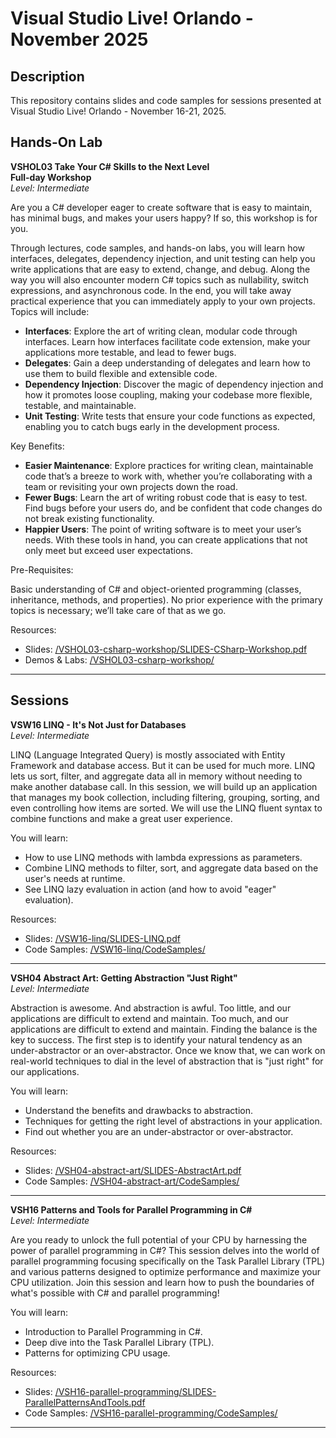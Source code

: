 # Visual Studio Live! Orlando - November 2025  

## Description  
This repository contains slides and code samples for sessions presented at Visual Studio Live! Orlando - November 16-21, 2025.  

## Hands-On Lab

**VSHOL03 Take Your C# Skills to the Next Level**  
**Full-day Workshop**  
*Level: Intermediate*  

Are you a C# developer eager to create software that is easy to maintain, has minimal bugs, and makes your users happy? If so, this workshop is for you.  

Through lectures, code samples, and hands-on labs, you will learn how interfaces, delegates, dependency injection, and unit testing can help you write applications that are easy to extend, change, and debug. Along the way you will also encounter modern C# topics such as nullability, switch expressions, and asynchronous code. In the end, you will take away practical experience that you can immediately apply to your own projects. Topics will include:  

* **Interfaces**: Explore the art of writing clean, modular code through interfaces. Learn how interfaces facilitate code extension, make your applications more testable, and lead to fewer bugs.  
* **Delegates**: Gain a deep understanding of delegates and learn how to use them to build flexible and extensible code.  
* **Dependency Injection**: Discover the magic of dependency injection and how it promotes loose coupling, making your codebase more flexible, testable, and maintainable.  
* **Unit Testing**: Write tests that ensure your code functions as expected, enabling you to catch bugs early in the development process.  

Key Benefits:  

* **Easier Maintenance**: Explore practices for writing clean, maintainable code that’s a breeze to work with, whether you’re collaborating with a team or revisiting your own projects down the road.  
* **Fewer Bugs**: Learn the art of writing robust code that is easy to test. Find bugs before your users do, and be confident that code changes do not break existing functionality.  
* **Happier Users**: The point of writing software is to meet your user’s needs. With these tools in hand, you can create applications that not only meet but exceed user expectations.  

Pre-Requisites:  

Basic understanding of C# and object-oriented programming (classes, inheritance, methods, and properties). No prior experience with the primary topics is necessary; we’ll take care of that as we go.  

Resources:  
* Slides: [/VSHOL03-csharp-workshop/SLIDES-CSharp-Workshop.pdf](./VSHOL03-csharp-workshop/SLIDES-CSharp-Workshop.pdf)  
* Demos & Labs: [/VSHOL03-csharp-workshop/](./VSHOL03-csharp-workshop/)

---

## Sessions  

**VSW16 LINQ - It's Not Just for Databases**  
*Level: Intermediate*  

LINQ (Language Integrated Query) is mostly associated with Entity Framework and database access. But it can be used for much more. LINQ lets us sort, filter, and aggregate data all in memory without needing to make another database call. In this session, we will build up an application that manages my book collection, including filtering, grouping, sorting, and even controlling how items are sorted. We will use the LINQ fluent syntax to combine functions and make a great user experience.

You will learn:

* How to use LINQ methods with lambda expressions as parameters.  
* Combine LINQ methods to filter, sort, and aggregate data based on the user's needs at runtime.  
* See LINQ lazy evaluation in action (and how to avoid "eager" evaluation).  

Resources:  
* Slides: [/VSW16-linq/SLIDES-LINQ.pdf](./VSW16-linq/SLIDES-LINQ.pdf)  
* Code Samples: [/VSW16-linq/CodeSamples/](./VSW16-linq/CodeSamples/)

---

**VSH04 Abstract Art: Getting Abstraction "Just Right"**  
*Level: Intermediate*  

Abstraction is awesome. And abstraction is awful. Too little, and our applications are difficult to extend and maintain. Too much, and our applications are difficult to extend and maintain. Finding the balance is the key to success. The first step is to identify your natural tendency as an under-abstractor or an over-abstractor. Once we know that, we can work on real-world techniques to dial in the level of abstraction that is "just right" for our applications.

You will learn:

* Understand the benefits and drawbacks to abstraction.  
* Techniques for getting the right level of abstractions in your application.  
* Find out whether you are an under-abstractor or over-abstractor.  

Resources:  
* Slides: [/VSH04-abstract-art/SLIDES-AbstractArt.pdf](./VSH04-abstract-art/SLIDES-AbstractArt.pdf)  
* Code Samples: [/VSH04-abstract-art/CodeSamples/](./VSH04-abstract-art/CodeSamples/)

---

**VSH16 Patterns and Tools for Parallel Programming in C#**  
*Level: Intermediate*  

Are you ready to unlock the full potential of your CPU by harnessing the power of parallel programming in C#? This session delves into the world of parallel programming focusing specifically on the Task Parallel Library (TPL) and various patterns designed to optimize performance and maximize your CPU utilization. Join this session and learn how to push the boundaries of what's possible with C# and parallel programming!  

You will learn:

* Introduction to Parallel Programming in C#.  
* Deep dive into the Task Parallel Library (TPL).    
* Patterns for optimizing CPU usage.  

Resources:  
* Slides: [/VSH16-parallel-programming/SLIDES-ParallelPatternsAndTools.pdf](./VSH16-parallel-programming/SLIDES-ParallelPatternsAndTools.pdf)  
* Code Samples: [/VSH16-parallel-programming/CodeSamples/](./VSH16-parallel-programming/CodeSamples/)

---
